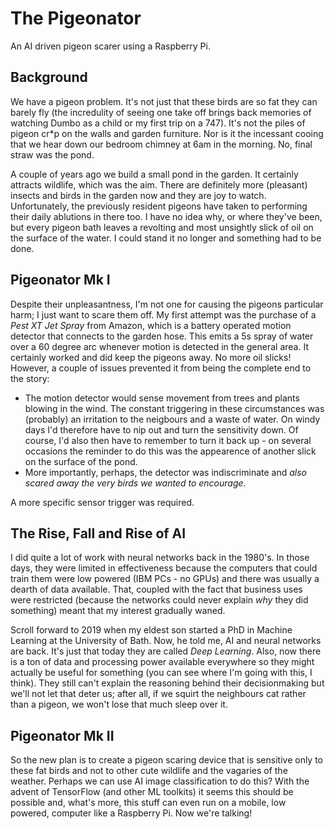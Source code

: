 # The Pigeonator

An AI driven pigeon scarer using a Raspberry Pi.

## Background
We have a pigeon problem. It's not just that these birds are so fat they can barely fly (the incredulity of seeing one take off brings back memories of watching Dumbo as a child or my first trip on a 747). It's not the piles of pigeon cr\*p on the walls and garden furniture. Nor is it the incessant cooing that we hear down our bedroom chimney at 6am in the morning. No, final straw was the pond. 

A couple of years ago we build a small pond in the garden. It certainly attracts wildlife, which was the aim. There are definitely more (pleasant) insects and birds in the garden now and they are joy to watch. Unfortunately, the previously resident pigeons have taken to performing their daily ablutions in there too. I have no idea why, or where they've been, but every pigeon bath leaves a revolting and most unsightly slick of oil on the surface of the water. I could stand it no longer and something had to be done.

## Pigeonator Mk I

Despite their unpleasantness, I'm not one for causing the pigeons particular harm; I just want to scare them off. My first attempt was the purchase of a *Pest XT Jet Spray* from Amazon, which is a battery operated motion detector that connects to the garden hose. This emits a 5s spray of water over a 60 degree arc whenever motion is detected in the general area. It certainly worked and did keep the pigeons away. No more oil slicks! However, a couple of issues prevented it from being the complete end to the story:

* The motion detector would sense movement from trees and plants blowing in the wind. The constant triggering in these circumstances was (probably) an irritation to the neigbours and a waste of water. On windy days I'd therefore have to nip out and turn the sensitivity down. Of course, I'd also then have to remember to turn it back up - on several occasions the reminder to do this was the appearence of another slick on the surface of the pond.
* More importantly, perhaps, the detector was indiscriminate and *also scared away the very birds we wanted to encourage*.

A more specific sensor trigger was required.

## The Rise, Fall and Rise of AI

I did quite a lot of work with neural networks back in the 1980's. In those days, they were limited in effectiveness because the computers that could train them were low powered (IBM PCs - no GPUs) and there was usually a dearth of data available. That, coupled with the fact that business uses were restricted (because the networks could never explain *why* they did something) meant that my interest gradually waned.

Scroll forward to 2019 when my eldest son started a PhD in Machine Learning at the University of Bath. Now, he told me, AI and neural networks are back. It's just that today they are called *Deep Learning*. Also, now there is a ton of data and processing power available everywhere so they might actually be useful for something (you can see where I'm going with this, I think). They still can't explain the reasoning behind their decisionmaking but we'll not let that deter us; after all, if we squirt the neighbours cat rather than a pigeon, we won't lose that much sleep over it.

## Pigeonator Mk II

So the new plan is to create a pigeon scaring device that is sensitive only to these fat birds and not to other cute wildlife and the vagaries of the weather. Perhaps we can use AI image classification to do this? With the advent of TensorFlow (and other ML toolkits) it seems this should be possible and, what's more, this stuff can even run on a mobile, low powered, computer like a Raspberry Pi. Now we're talking! 
